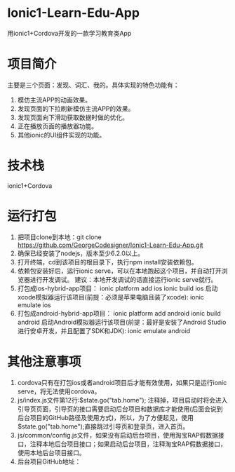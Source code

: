 # Ionic1-Learn-Edu-App
用ionic1+Cordova开发的一款学习教育类App
# 项目简介
主要是三个页面：发现、词汇、我的。具体实现的特色功能有：
1. 模仿主流APP的动画效果。
2. 发现页面的下拉刷新模仿主流APP的效果。
3. 发现页面向下滑动获取数据时做的优化。
4. 正在播放页面的播放器功能。
5. 其他ionic的UI组件实现的功能。
# 技术栈
ionic1+Cordova
# 运行打包
1. 把项目clone到本地：git clone https://github.com/GeorgeCodesigner/Ionic1-Learn-Edu-App.git
2. 确保已经安装了nodejs，版本至少6.2.0以上。
3. 打开终端，cd到该项目的根目录下，执行npm install安装依赖包。
4. 依赖包安装好后，运行ionic serve，可以在本地跑起这个项目，并自动打开浏览器进行开发调试。
建议：本地开发调试的话直接运行ionic serve就行。
5. 打包成ios-hybrid-app项目：
ionic platform add ios
ionic build ios
启动xcode模拟器运行该项目(前提：必须是苹果电脑且装了xcode):
ionic emulate ios
6. 打包成android-hybrid-app项目：
   ionic platform add android
   ionic build android
启动Android模拟器运行该项目(前提：最好是安装了Android Studio进行安卓开发，并且配置了SDK和JDK):
ionic emulate android
# 其他注意事项
1. cordova只有在打包ios或者android项目后才能有效使用，如果只是运行ionic serve，将无法使用cordova。
2. js/index.js文件第12行:$state.go("tab.home"); 注释掉，项目启动时将会进入引导页页面，引导页的接口需要启动后台项目和数据库才能使用(后面会说到后台项目的GitHub路径及使用方式)，所以，为了方便起见，使用$state.go("tab.home");直接跳过引导页和登录页，进入首页。
3. js/common/config.js文件，如果没有启动后台项目，使用淘宝RAP假数据接口，注释本地后台项目接口；如果启动后台项目，注释淘宝RAP假数据接口，使用本地后台项目接口。
4. 后台项目GitHub地址：


